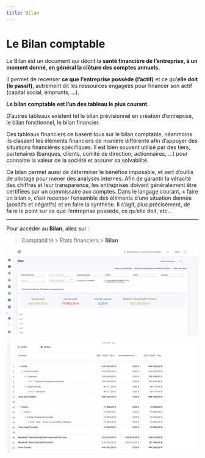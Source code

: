 ```yaml
---
title: Bilan
---
```


# Le Bilan comptable

Le Bilan est un document qui décrit la **santé financière de l’entreprise, à un moment donné, en général la clôture des comptes annuels.**

Il permet de recenser **ce que l’entreprise possède (l’actif)** et ce qu’**elle doit (le passif)**, autrement dit les ressources engagées pour financer son actif (capital social, emprunts, …). 

**Le bilan comptable est l’un des tableau le plus courant.**

D’autres tableaux existent tel le bilan prévisionnel en création d’entreprise, le bilan fonctionnel, le bilan financier. 

Ces tableaux financiers ce basent tous sur le bilan comptable, néanmoins ils classent les éléments financiers de manière différente afin d’appuyer des situations financières spécifiques. 
Il est bien souvent utilisé par des tiers, partenaires (banques, clients, comité de direction, actionnaires, …) pour connaitre la valeur de la société et assurer sa solvabilité. 

Ce bilan permet aussi de déterminer le bénéfice imposable, et sert d’outils de pilotage pour mener des analyses internes. Afin de garantir la véracité des chiffres et leur transparence, les entreprises doivent généralement être certifiées par un commissaire aux comptes. Dans le langage courant, « faire un bilan », c’est recenser l’ensemble des éléments d’une situation donnée (positifs et négatifs) et en faire la synthèse. Il s’agit, plus précisément, de faire le point sur ce que l’entreprise possède, ce qu’elle doit, etc…

---

Pour accéder au **Bilan**, allez sur :

> Comptabilité > États financiers > **Bilan**

![bilan.png](/content/comptabilite/balance-sheet/bilan.png)

![bilan-suite.png](/content/comptabilite/balance-sheet/bilan-suite.png)